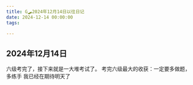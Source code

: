 ```yaml
---
title: G🛹2024年12月14日以往日记
date: 2024-12-14 00:00:00
tags:

---
```


## 2024年12月14日
六级考完了，接下来就是一大堆考试了。
考完六级最大的收获：一定要多做题，多练手
我已经在期待明天了